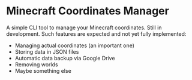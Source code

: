 # Minecraft Coordinates Manager
A simple CLI tool to manage your Minecraft coordinates.
Still in development. Such features are expected and not yet fully implemented:
 - Managing actual coordinates (an important one)
 - Storing data in JSON files
 - Automatic data backup via Google Drive
 - Removing worlds
 - Maybe something else
